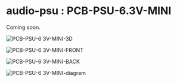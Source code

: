 # audio-psu : PCB-PSU-6.3V-MINI

Coming soon.

![PCB-PSU-6 3V-MINI-3D](https://github.com/user-attachments/assets/4ba1f311-683b-4f61-97ab-57eb93d1b0ac)

![PCB-PSU-6 3V-MINI-FRONT](https://github.com/user-attachments/assets/4afbee00-478c-4234-b7b8-9fd479e4a5d7)

![PCB-PSU-6 3V-MINI-BACK](https://github.com/user-attachments/assets/29f0f229-8385-4acc-9eac-5748c56349b2)

![PCB-PSU-6 3V-MINI-diagram](https://github.com/user-attachments/assets/84d70ea9-ab33-413b-89d8-a289126de15f)
